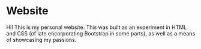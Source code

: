 # Website
Hi! This is my personal website. This was built as an experiment in HTML and CSS (of late encorporating Bootstrap in some parts), as well as a means of showcasing my passions.
